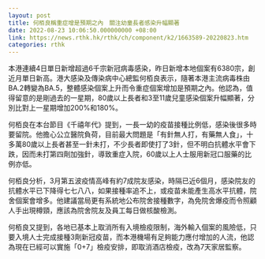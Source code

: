 ```yaml
---
layout: post
title: 何栢良稱重症增是預期之內　關注幼童長者感染升幅顯著
date: 2022-08-23 10:06:50.000000000 +08:00
link: https://news.rthk.hk/rthk/ch/component/k2/1663589-20220823.htm
categories: rthk
---
```


本港連續4日單日新增超過6千宗新冠病毒感染，昨日新增本地個案有6380宗，創近月單日新高。港大感染及傳染病中心總監何栢良表示，隨著本港主流病毒株由BA.2轉變為BA.5，整體感染個案上升而令重症個案增加是預期之內。他認為，值得留意的是剛過去的一星期，80歲以上長者和3至11歲兒童感染個案升幅顯著，分別比對上一星期增加200%和180%。

何栢良在本台節目《千禧年代》提到，一長一幼的疫苗接種比例低，感染後很多時要留院。他擔心公立醫院負荷，目前最大問題是「有針無人打，有藥無人食」，十多萬80歲以上長者甚至一針未打，不少長者即使打了3針，但不明白抗體水平會下跌，因而未打第四劑加強針，導致重症入院，60歲以上人士服用新冠口服藥的比例亦低。

何栢良分析，3月第五波疫情高峰有約7成院友感染，時隔已近6個月，感染院友的抗體水平已下降得七七八八，如果接種率追不上，或疫苗未能產生高水平抗體，院舍個案會增多。他建議當局更有系統地公布院舍接種數字，為免院舍爆疫而令照顧人手出現樽頸，應該為院舍院友及員工每日做核酸檢測。

何栢良又提到，各地已基本上取消所有入境檢疫限制，海外輸入個案的風險低，只要入境人士完成接種3劑新冠疫苗，而本港機場有足夠能力應付增加的人流，他認為現在已經可以實施「0+7」檢疫安排，即取消酒店檢疫，改為7天家居監察。
